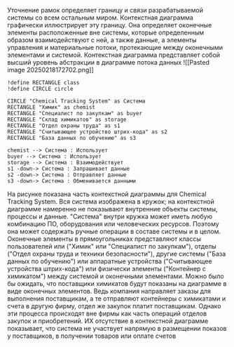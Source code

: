 Уточнение рамок определяет границу и связи разрабатываемой системы со всем остальным миром. Контекстная диаграмма графически иллюстрирует эту границу. Она определяет оконечные элементы расположенные вне системы, которые определенным образом взаимодействуют с ней, а также данные, а элементы управления и материальные потоки, протекающие между оконечными элементами и системой. Контекстная диаграмма представляет собой высший уровень абстракции в диаграмме потока  данных
![[Pasted image 20250218172702.png]]


```plantuml 
!define RECTANGLE class
!define CIRCLE circle

CIRCLE "Chemical Tracking System" as Система
RECTANGLE "Химик" as chemist
RECTANGLE "Специалист по закупкам" as buyer
RECTANGLE "Склад химикатов" as storage
RECTANGLE "Отдел охраны труда" as s1
RECTANGLE "Считывающее устройство штрих-кода" as s2
RECTANGLE "База данных по обучению" as s3

chemist --> Система : Использует
buyer --> Система : Использует
storage --> Система : Взаимодействует
s1 -down-> Система : Запрашивает данные
s2 -down-> Система : Отправляет данные
s3 -down-> Система : Обменивается данными
``` 

На рисунке показана часть контекстной диаграммы для Chemical Tracking System. Вся система изображена в кружок; на контекстной диаграмме намеренно не показывают внутренние объекты системы, процессы и данные. "Система" внутри кружка может иметь любую комбинацию ПО, оборудования или человеческих ресурсов. Поэтому она может содержать ручные операции в составе системы и в целом. Оконечные элементы в прямоугольниках представляют классы пользователей или ("Химик" или "Специалист по закупкам"), отделы ("Отдел охраны труда и техники безопасности"), другие системы ("База данных по обучению") или аппаратные устройства ("Считывающее устройства штрих-кода") или физически элементы ("Контейнер с химикатом") между системой и оконечными элементами.
Можно было бы ожидать, что поставщики химикатов будут показаны на диаграмме в виде оконечных элементов. Ведь компания направляет заказы для выполнения поставщикам, а те отправляют контейнеры с химикатами и счета в другую фирму, отдел же закупок платит поставщикам. Однако эти процесса происходят вне фирмы как часть операций отделов закупок и приобретений. ИХ отсутствие в контекстной диаграмме показывает, что система не участвует напрямую в размещении показов у поставщиков, в получении товаров или оплате счетов
